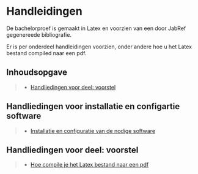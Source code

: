 # Handleidingen

De bachelorproef is gemaakt in Latex en voorzien van een door JabRef gegenereede bibliografie.

Er is per onderdeel handleidingen voorzien, onder andere hoe u het Latex bestand compiled naar een pdf.

## Inhoudsopgave

> - [Handliedingen voor deel: voorstel](#handliedingen-voor-deel-voorstel)

## Handliedingen voor installatie en configartie software

> - [Installatie en configuratie van de nodige software](software/)

## Handliedingen voor deel: voorstel

> - [Hoe compile je het Latex bestand naar een pdf](voorstel/compileToPdf.md)



